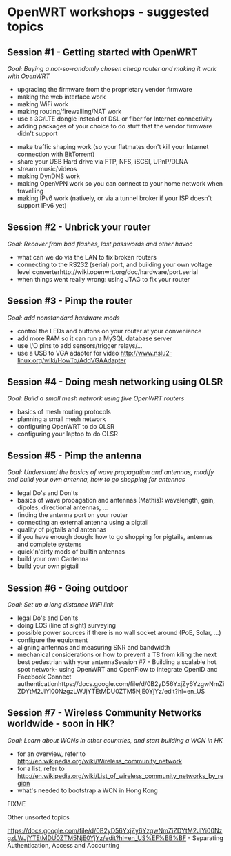 # OpenWRT workshops - suggested topics

## Session #1 - Getting started with OpenWRT

*Goal: Buying a not-so-randomly chosen cheap router and making it work with OpenWRT*

- upgrading the firmware from the proprietary vendor firmware
- making the web interface work
- making WiFi work
- making routing/firewalling/NAT work
- use a 3G/LTE dongle instead of DSL or fiber for Internet connectivity
- adding packages of your choice to do stuff that the vendor firmware didn't support
* make traffic shaping work (so your flatmates don't kill your Internet connection with BitTorrent)
* share your USB Hard drive via FTP, NFS, iSCSI, UPnP/DLNA
* stream music/videos
* making DynDNS work
* making OpenVPN work so you can connect to your home network when travelling
* making IPv6 work (natively, or via a tunnel broker if your ISP doesn't support IPv6 yet)

## Session #2 - Unbrick your router

*Goal: Recover from bad flashes, lost passwords and other havoc*

- what can we do via the LAN to fix broken routers
- connecting to the RS232 (serial) port, and building your own voltage level converterhttp://wiki.openwrt.org/doc/hardware/port.serial 
- when things went really wrong: using JTAG to fix your router

## Session #3 - Pimp the router

*Goal: add nonstandard hardware mods*

- control the LEDs and buttons on your router at your convenience
- add more RAM so it can run a MySQL database server
- use I/O pins to add sensors/trigger relays/...
- use a USB to VGA adapter for video http://www.nslu2-linux.org/wiki/HowTo/AddVGAAdapter

## Session #4 - Doing mesh networking using OLSR

*Goal: Build a small mesh network using five OpenWRT routers*

- basics of mesh routing protocols
- planning a small mesh network
- configuring OpenWRT to do OLSR
- configuring your laptop to do OLSR

## Session #5 - Pimp the antenna

*Goal: Understand the basics of wave propagation and antennas, modify and build your own antenna, how to go shopping for antennas*

- legal Do's and Don'ts
- basics of wave propagation and antennas (Mathis): wavelength, gain, dipoles, directional antennas, ...
- finding the antenna port on your router
- connecting an external antenna using a pigtail
- quality of pigtails and antennas
- if you have enough dough: how to go shopping for pigtails, antennas and complete systems
- quick'n'dirty mods of builtin antennas
- build your own Cantenna
- build your own pigtail

## Session #6 - Going outdoor

*Goal: Set up a long distance WiFi link*

- legal Do's and Don'ts
- doing LOS (line of sight) surveying
- possible power sources if there is no wall socket around (PoE, Solar, ...)
- configure the equipment
- aligning antennas and measuring SNR and bandwidth
- mechanical considerations or how to prevent a T8 from kiling the next best pedestrian with your antennaSession #7 - Building a scalable hot spot network- using OpenWRT and OpenFlow to integrate OpenID and Facebook Connect authenticationhttps://docs.google.com/file/d/0B2yD56YxjZy6YzgwNmZiZDYtM2JlYi00NzgzLWJjYTEtMDU0ZTM5NjE0YjYz/edit?hl=en_US 

## Session #7 - Wireless Community Networks worldwide - soon in HK?

*Goal: Learn about WCNs in other countries, and start building a WCN in HK*

- for an overview, refer to http://en.wikipedia.org/wiki/Wireless_community_network
- for a list, refer to http://en.wikipedia.org/wiki/List_of_wireless_community_networks_by_region
- what's needed to bootstrap a WCN in Hong Kong


FIXME

Other unsorted topics

https://docs.google.com/file/d/0B2yD56YxjZy6YzgwNmZiZDYtM2JlYi00NzgzLWJjYTEtMDU0ZTM5NjE0YjYz/edit?hl=en_US%EF%BB%BF - Separating Authentication, Access and Accounting
